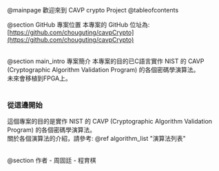@mainpage 歡迎來到 CAVP crypto Project
@tableofcontents


@section GitHub 專案位置
本專案的 GitHub 位址為:
[https://github.com/chouguting/cavpCrypto](https://github.com/chouguting/cavpCrypto)
<br>
<br>


@section main_intro 專案簡介
本專案的目的已C語言實作 NIST 的 CAVP (Cryptographic Algorithm Validation Program) 的各個密碼學演算法。 <br>
未來會移植到FPGA上。
<br>
<br>


### 從這邊開始
這個專案的目的是實作 NIST 的 CAVP (Cryptographic Algorithm Validation Program) 的各個密碼學演算法。 <br>
關於各個演算法的介紹，請參考: 
@ref algorithm_list "演算法列表"


<br>
@section 作者
- 周固廷
- 程育棋



